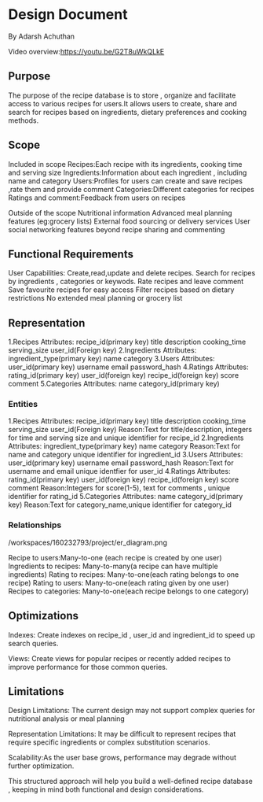 # Design Document

By Adarsh Achuthan

Video overview:https://youtu.be/G2T8uWkQLkE

## Purpose
The purpose of the recipe database is to store , organize and facilitate
access to various recipes for users.It allows users to create, share
and search for recipes based on ingredients, dietary preferences
and cooking methods.
## Scope
Included in scope
Recipes:Each recipe with its ingredients, cooking time and serving size
Ingredients:Information about each ingredient , including name and category
Users:Profiles for users can create and save recipes ,rate them and provide comment
Categories:Different categories for recipes
Ratings and comment:Feedback from users on recipes

Outside of the scope
Nutritional information
Advanced meal planning features (eg:grocery lists)
External food sourcing or delivery services
User social networking features beyond recipe sharing and commenting

## Functional Requirements
User Capabilities:
Create,read,update and delete recipes.
Search for recipes by ingredients , categories or keywods.
Rate recipes and leave comment
Save favourite recipes for easy access
Filter recipes based on dietary restrictions
No extended meal planning or grocery list

## Representation
1.Recipes
Attributes:
recipe_id(primary key)
title
description
cooking_time
serving_size
user_id(Foreign key)
2.Ingredients
Attributes:
ingredient_type(primary key)
name
category
3.Users
Attributes:
user_id(primary key)
username
email
password_hash
4.Ratings
Attributes:
rating_id(primary key)
user_id(foreign key)
recipe_id(foreign key)
score
comment
5.Categories
Attributes:
name
category_id(primary key)

### Entities
1.Recipes
Attributes:
recipe_id(primary key)
title
description
cooking_time
serving_size
user_id(Foreign key)
Reason:Text for title/description, integers for time and serving size and unique identifier for recipe_id
2.Ingredients
Attributes:
ingredient_type(primary key)
name
category
Reason:Text for name and category unique identifier for ingredient_id
3.Users
Attributes:
user_id(primary key)
username
email
password_hash
Reason:Text for username and email unique identfier for user_id
4.Ratings
Attributes:
rating_id(primary key)
user_id(foreign key)
recipe_id(foreign key)
score
comment
Reason:Integers for score(1-5), text for comments , unique identifier for rating_id
5.Categories
Attributes:
name
category_id(primary key)
Reason:Text for category_name,unique identifier for category_id
### Relationships

/workspaces/160232793/project/er_diagram.png




Recipe to users:Many-to-one (each recipe is created by one user)
Ingredients to recipes: Many-to-many(a recipe can have multiple ingredients)
Rating to recipes: Many-to-one(each rating belongs to one recipe)
Rating to users: Many-to-one(each rating given by one user)
Recipes to categories: Many-to-one(each recipe belongs to one category)


## Optimizations
Indexes: Create indexes on recipe_id , user_id and ingredient_id to
speed up search queries.

Views: Create views for popular recipes or recently added recipes to
improve performance for those common queries.

## Limitations

Design Limitations: The current design may not support
complex queries for nutritional analysis or meal planning

Representation Limitations: It may be difficult to represent recipes
that require specific ingredients or complex substitution scenarios.

Scalability:As the user base grows, performance may degrade without
further optimization.

This structured approach will help you build a well-defined recipe database ,
keeping in mind both functional and design considerations.
